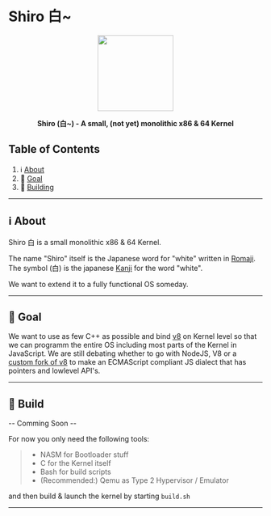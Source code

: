 # Shiro 白~

<p align="center"><img height="150" width="auto" src="http://en.ikanji.jp/user_data/images/upload/character/original/E799BD.png" /></p>
<p align="center"><b>Shiro (白~) - A small, (not yet) monolithic x86 &amp; 64 Kernel</b></p>

## Table of Contents

1. :information_source: [About](#information_source-about)
1. :checkered_flag: [Goal](#checkered_flag-goal)
1. :wrench: [Building](#wrench-build)

<hr>

## :information_source: About

Shiro 白 is a small monolithic x86 &amp; 64 Kernel.

The name "Shiro" itself is the Japanese word for "white" written in [Romaji](https://www.japanesepod101.com/japanese-romaji/). The symbol (白) is the japanese [Kanji](https://en.wikipedia.org/wiki/Kanji) for the word "white". 

We want to extend it to a fully functional OS someday.

<hr>

## :checkered_flag: Goal

We want to use as few C++ as possible and bind [v8](https://v8.dev) on Kernel level so that we can programm the entire OS including most parts of the Kernel in JavaScript. We are still debating whether to go with NodeJS, V8 or a [custom fork of v8](https://github.com/shiro-os/v8) to make an ECMAScript compliant JS dialect that has pointers and lowlevel API's.

<hr>

## :wrench: Build

-- Comming Soon --

For now you only need the following tools:

> - NASM for Bootloader stuff 
> - C for the Kernel itself 
> - Bash for build scripts
> - (Recommended:) Qemu as Type 2 Hypervisor / Emulator 

and then build & launch the kernel by starting `build.sh`

<hr>
